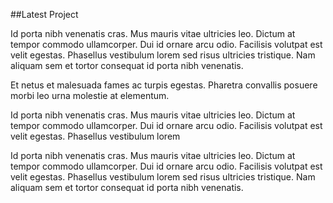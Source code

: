 ##Latest Project

Id porta nibh venenatis cras. Mus mauris vitae ultricies leo. 
Dictum at tempor commodo ullamcorper. Dui id ornare arcu odio. 
Facilisis volutpat est velit egestas. Phasellus vestibulum lorem 
sed risus ultricies tristique. Nam aliquam sem et tortor consequat
id porta nibh venenatis. 

Et netus et malesuada fames ac turpis egestas. 
Pharetra convallis posuere morbi leo urna molestie at elementum.
                   
Id porta nibh venenatis cras. Mus mauris vitae ultricies leo. 
Dictum at tempor commodo ullamcorper. Dui id ornare arcu odio. 
Facilisis volutpat est velit egestas. Phasellus vestibulum lorem

Id porta nibh venenatis cras. Mus mauris vitae ultricies leo. 
Dictum at tempor commodo ullamcorper. Dui id ornare arcu odio. 
Facilisis volutpat est velit egestas. Phasellus vestibulum lorem 
sed risus ultricies tristique. Nam aliquam sem et tortor consequat
id porta nibh venenatis. 
